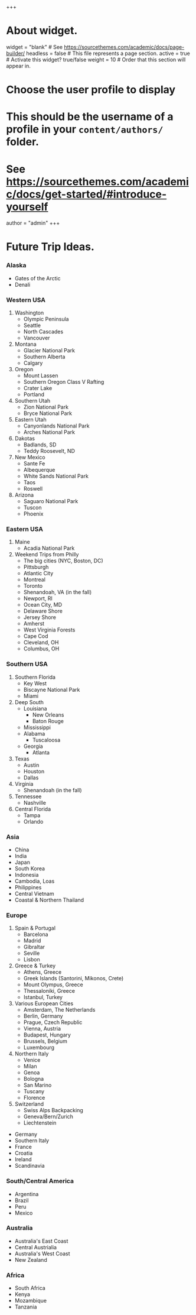 +++
# About widget.
widget = "blank"  # See https://sourcethemes.com/academic/docs/page-builder/
headless = false  # This file represents a page section.
active = true  # Activate this widget? true/false
weight = 10  # Order that this section will appear in.

# Choose the user profile to display
# This should be the username of a profile in your `content/authors/` folder.
# See https://sourcethemes.com/academic/docs/get-started/#introduce-yourself
author = "admin"
+++

# Future Trip Ideas.
    
### Alaska

* Gates of the Arctic
* Denali

### Western USA

1. Washington
    - Olympic Peninsula
    - Seattle
    - North Cascades
    - Vancouver
2. Montana
    - Glacier National Park
    - Southern Alberta
    - Calgary
3. Oregon
    - Mount Lassen
    - Southern Oregon Class V Rafting
    - Crater Lake
    - Portland
4. Southern Utah
    - Zion National Park
    - Bryce National Park
5. Eastern Utah
    - Canyonlands National Park
    - Arches National Park
6. Dakotas
    - Badlands, SD
    - Teddy Roosevelt, ND
7. New Mexico
    - Sante Fe
    - Albequerque
    - White Sands National Park
    - Taos
    - Roswell
8. Arizona
    - Saguaro National Park
    - Tuscon
    - Phoenix
    
### Eastern USA

1. Maine
    - Acadia National Park
2. Weekend Trips from Philly
    - The big cities (NYC, Boston, DC)
    - Pittsburgh
    - Atlantic City
    - Montreal
    - Toronto
    - Shenandoah, VA (in the fall)
    - Newport, RI
    - Ocean City, MD
    - Delaware Shore
    - Jersey Shore
    - Amherst
    - West Virginia Forests
    - Cape Cod
    - Cleveland, OH
    - Columbus, OH
    
### Southern USA

1. Southern Florida
    - Key West
    - Biscayne National Park
    - Miami
2. Deep South 
    - Louisiana
        - New Orleans
        - Baton Rouge
    - Mississippi
    - Alabama
        - Tuscaloosa
    - Georgia
        - Atlanta
3. Texas
    - Austin
    - Houston
    - Dallas 
4. Virginia
    - Shenandoah (in the fall)
5. Tennessee
    - Nashville
6. Central Florida
    - Tampa
    - Orlando
    
<!---
### Other States

* North Carolina
    - Raleigh
    - Duke
    - Charlotte
* South Carolina
    - Charleston
    - Plantations
    - Hilton Head Island
* Arkansas
    - Hot Springs
* Nebraska
* Kansas
* Oklahoma
* Iowa
* Kentucky
--->

### Asia

* China
* India
* Japan
* South Korea
* Indonesia 
* Cambodia, Loas
* Philippines
* Central Vietnam
* Coastal & Northern Thailand

### Europe

1. Spain & Portugal
    - Barcelona
    - Madrid
    - Gibraltar
    - Seville
    - Lisbon
2. Greece & Turkey
    - Athens, Greece
    - Greek Islands (Santorini, Mikonos, Crete)
    - Mount Olympus, Greece
    - Thessaloniki, Greece
    - Istanbul, Turkey
3. Various European Cities
    - Amsterdam, The Netherlands
    - Berlin, Germany
    - Prague, Czech Republic
    - Vienna, Austria
    - Budapest, Hungary
    - Brussels, Belgium
    - Luxembourg
4. Northern Italy
    - Venice
    - Milan
    - Genoa
    - Bologna
    - San Marino
    - Tuscany
    - Florence
5. Switzerland
    - Swiss Alps Backpacking
    - Geneva/Bern/Zurich
    - Liechtenstein
* Germany
* Southern Italy
* France
* Croatia
* Ireland
* Scandinavia

### South/Central America

* Argentina
* Brazil
* Peru
* Mexico

### Australia

* Australia's East Coast
* Central Austrialia
* Australia's West Coast
* New Zealand

### Africa

* South Africa
* Kenya
* Mozambique
* Tanzania
    

    
